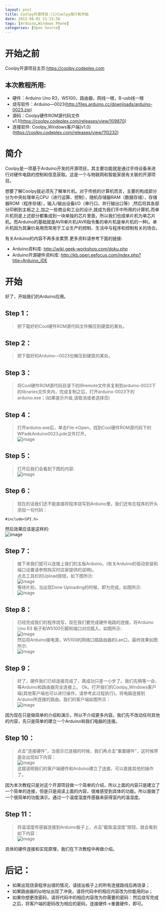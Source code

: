 ```yaml
---
layout: post
title: Coolpy开源项目:(1)Coolpy简介和开始
date: 2013-08-02 21:15:58
tags: [Arduino,Windows Phone]
categories: [Open Source]
---
```

# 开始之前
Coolpy开源项目主页:https://coolpy.codeplex.com

## 本次教程所用:
* 硬件：Arduino Uno R3，W5100，路由器，网线一根，B-usb线一根
* 烧写软件：Arduino—0023(http://files.arduino.cc/downloads/arduino-0023.zip)
* 源码：Coolpy硬件ROM源代码文件v1.1(https://coolpy.codeplex.com/releases/view/109870)
* 连接软件: Coolpy_Windows客户端(v1.0)(https://coolpy.codeplex.com/releases/view/110232)
<!-- more -->
# 简介
Coolpy是一项基于Arduino开发的开源项目，其主要功能就是通过手持设备来进行对硬件电路的控制和信息获取。这是一个与物联网和智能家居有关联的开源项目。

想要了解Coolpy就必须先了解单片机。对于传统的计算机而言，主要的构成部分分为中央处理单元CPU（进行运算、控制），随机存储器RAM（数据存储），存储器ROM（程序存储），输入/输出设备I/O（串行口、并行输出口等）,然后将其各部分印刷到主板之上,加之一些商业和工业的设计,就成为我们手中所用的计算机.而单片机则是上述部分都集成到一块单独的芯片里面，所以我们也成单片机为单芯片机。而Arduino的基础就是AVR单片机(AVR指令集的单片机是单片机的一种)。单片机因为其廉价易用而常用于工业生产的控制、生活中与程序和控制有关的场合。

有关Arduino的内容不再多余累赘.更多资料请参考下面的链接:
* Arduino资料库: http://wiki.geek-workshop.com/doku.php
* Arduino开源硬件资料库: http://kb.open.eefocus.com/index.php?title=Arduino_IDE

# 开始
好了，开始我们的Arduino应用。
## Step 1：
> 把下载好的Cool硬件ROM源代码文件解压到硬盘的某处。

## Step 2：
> 把下载好的Arduino—0023也解压到硬盘的某处。

## Step 3：
> 将Cool硬件ROM源代码目录下的IRremote文件夹复制到arduino-0023下的libraries文件夹内，完成复制之后，打开arduino-0023下的arduino.exe；(如果提示升级,请取消或者选择否)

## Step 4：
> 打开arduino.exe后，单击File→Open，找到Cool硬件ROM源代码下的WPadkArduino0023.pde文件打开。  
![image](/images/2013-08-02-Coolpy-01.jpg)  

## Step 5：
> 打开后我们会看到下图的内容:  
![image](/images/2013-08-02-Coolpy-02.jpg)  

## Step 6：
> 现在的话我们还不能直接将程序烧写到Arduino里，我们还有在程序的开头添加一句代码：
<pre><code>#include&lt;SPI.h&gt;</code></pre>
然后效果应该是这样的:  
![image](/images/2013-08-02-Coolpy-03.jpg)  

## Step 7：
> 接下来我们就可以连接上我们的主板Arduino。(有关Arduino的驱动安装和端口设置请参照购买时店家提供的说明)。  
点击工具栏的Upload按钮，如下图所示:  
![image](/images/2013-08-02-Coolpy-04.jpg)  
等待片刻，当出现Done Uploading的时候，即为完成，如图所示:   
![image](/images/2013-08-02-Coolpy-05.jpg)  

## Step 8：
> 已经完成我们的程序烧写，现在我们要完成硬件电路的连接。将Arduino Uno R3 板子和W5100引脚和端口对应插入，如图所示:  
![image](/images/2013-08-02-Coolpy-06.jpg)  
然后将Arduino接电源，W5100的网络口插路由器的Lan口，最终效果如图所示:  
![image](/images/2013-08-02-Coolpy-07.jpg)   

## Step 9：
> 好了，硬件我们已经连接完成了，离成功只差一小步了。我们先稍等一会，等Arduino和路由器完全连接上。
Ok。打开我们的Coolpy_Windows客户端(其他客户端也可以进行操作，请参考此过程执行)。将电脑连接到Arduino所连接的路由。我们的客户端如图所示：  
![image](/images/2013-08-02-Coolpy-08.jpg)   

因为现在只是做简单的介绍和演示，所以不介绍更多内容。我们先不改动任何其他的内容，先只是简单的建立一个Arduino和我们电脑的连接。

## Step 10：
> 点击”连接硬件”，当提示已连接的时候，我们再点击”重置硬件”，这时候界面会出现如下内容：    
![image](/images/2013-08-02-Coolpy-09.jpg)    
这就说明我们的客户端硬件和Arduino建立了连接，可以直接其他的操作了。

因为本次教程只是对这个开源项目做一个简单的介绍，所以上面的内容只是建立了一个简单的连接，但是只是阅读上面的内容，很难感受到具体的功能。所以我做了一个很简单的功能演示。通过一个温度湿度传感器来获得室内的温湿度。

## Step 11：
> 将温湿度传感器连接到Arduino板子上，点击”截取温湿度”按钮，就会看到如下内容：  
![image](/images/2013-08-02-Coolpy-10.jpg)   

具体的硬件连接和实现原理，我们在下次教程中再做介绍。

 

# 后记：
* 如果出现烧录程序出错的情况，请拔出板子上的所有连接路线后再烧录；
* 如果路由器的ip地址出现了冲突，请将代码中的相应内容改为你能用的ip；
* 如果你想更改密码，请将代码中的相应内容改为你需要的密码：然后烧写完成之后，将客户端的密码改为相应的密码，连接硬件→重置硬件，即可。